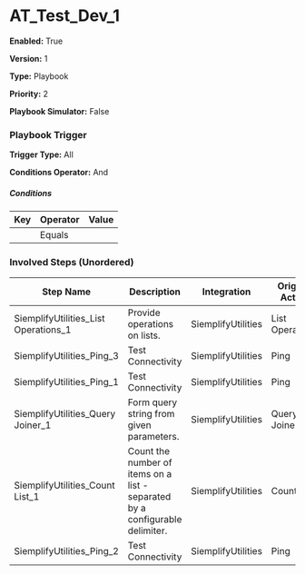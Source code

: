 # AT_Test_Dev_1




**Enabled:** True

**Version:** 1

**Type:** Playbook

**Priority:** 2

**Playbook Simulator:** False


### Playbook Trigger
**Trigger Type:** All

**Conditions Operator:** And

##### Conditions
|Key|Operator|Value|
|---|--------|-----|
||Equals||


### Involved Steps (Unordered)
|Step Name|Description|Integration|Original Action|
|---------|-----------|-----------|---------------|
|SiemplifyUtilities_List Operations_1|Provide operations on lists.|SiemplifyUtilities|List Operations|
|SiemplifyUtilities_Ping_3|Test Connectivity|SiemplifyUtilities|Ping|
|SiemplifyUtilities_Ping_1|Test Connectivity|SiemplifyUtilities|Ping|
|SiemplifyUtilities_Query Joiner_1|Form query string from given parameters.|SiemplifyUtilities|Query Joiner|
|SiemplifyUtilities_Count List_1|Count the number of items on a list - separated by a configurable delimiter.|SiemplifyUtilities|Count List|
|SiemplifyUtilities_Ping_2|Test Connectivity|SiemplifyUtilities|Ping|

